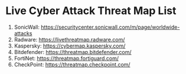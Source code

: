# Live Cyber Attack Threat Map List
1. SonicWall: https://securitycenter.sonicwall.com/m/page/worldwide-attacks
2. Radware: https://livethreatmap.radware.com/
3. Kaspersky: https://cybermap.kaspersky.com/
4. Bitdefender: https://threatmap.bitdefender.com/
5. FortiNet: https://threatmap.fortiguard.com/
6. CheckPoint: https://threatmap.checkpoint.com/
